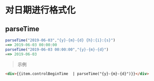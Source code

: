 # 对日期进行格式化

## parseTime
```js
parseTime("2019-06-03","{y}-{m}-{d} {h}:{i}:{s}") 
==> 2019-06-03 00:00:00
parseTime("2019-06-03 00:00:00","{y}-{m}-{d}") 
==> 2019-06-03
```
> 示例
```html
<div>{{item.controlBeginTime  | parseTime("{y}-{m}-{d}")}}</div>
```


